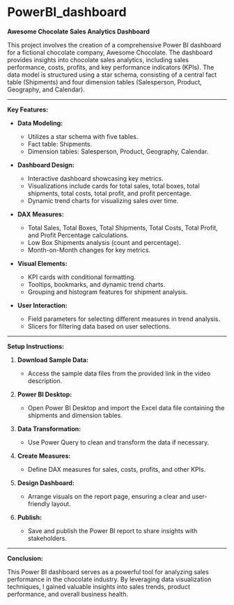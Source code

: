 # PowerBI_dashboard




**Awesome Chocolate Sales Analytics Dashboard**

This project involves the creation of a comprehensive Power BI dashboard for a fictional chocolate company, Awesome Chocolate.
The dashboard provides insights into chocolate sales analytics, including sales performance, costs, profits, and key performance indicators (KPIs). 
The data model is structured using a star schema, consisting of a central fact table (Shipments) and four dimension tables (Salesperson, Product, Geography, and Calendar).

---

**Key Features:**

- **Data Modeling:**
  - Utilizes a star schema with five tables.
  - Fact table: Shipments.
  - Dimension tables: Salesperson, Product, Geography, Calendar.

- **Dashboard Design:**
  - Interactive dashboard showcasing key metrics.
  - Visualizations include cards for total sales, total boxes, total shipments, total costs, total profit, and profit percentage.
  - Dynamic trend charts for visualizing sales over time.

- **DAX Measures:**
  - Total Sales, Total Boxes, Total Shipments, Total Costs, Total Profit, and Profit Percentage calculations.
  - Low Box Shipments analysis (count and percentage).
  - Month-on-Month changes for key metrics.

- **Visual Elements:**
  - KPI cards with conditional formatting.
  - Tooltips, bookmarks, and dynamic trend charts.
  - Grouping and histogram features for shipment analysis.

- **User  Interaction:**
  - Field parameters for selecting different measures in trend analysis.
  - Slicers for filtering data based on user selections.

---

**Setup Instructions:**

1. **Download Sample Data:**
   - Access the sample data files from the provided link in the video description.

2. **Power BI Desktop:**
   - Open Power BI Desktop and import the Excel data file containing the shipments and dimension tables.

3. **Data Transformation:**
   - Use Power Query to clean and transform the data if necessary.

4. **Create Measures:**
   - Define DAX measures for sales, costs, profits, and other KPIs.

5. **Design Dashboard:**
   - Arrange visuals on the report page, ensuring a clear and user-friendly layout.

6. **Publish:**
   - Save and publish the Power BI report to share insights with stakeholders.

---

**Conclusion:**

This Power BI dashboard serves as a powerful tool for analyzing sales performance in the chocolate industry. 
By leveraging data visualization techniques, I gained valuable insights into sales trends, product performance, and overall business health.

